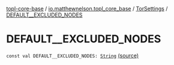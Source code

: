 [topl-core-base](../../index.md) / [io.matthewnelson.topl_core_base](../index.md) / [TorSettings](index.md) / [DEFAULT__EXCLUDED_NODES](./-d-e-f-a-u-l-t__-e-x-c-l-u-d-e-d_-n-o-d-e-s.md)

# DEFAULT__EXCLUDED_NODES

`const val DEFAULT__EXCLUDED_NODES: `[`String`](https://kotlinlang.org/api/latest/jvm/stdlib/kotlin/-string/index.html) [(source)](https://github.com/05nelsonm/TorOnionProxyLibrary-Android/blob/master/topl-core-base/src/main/java/io/matthewnelson/topl_core_base/TorSettings.kt#L121)